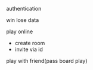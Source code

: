 authentication

win lose data

play online

- create room
- invite via id

play with friend(pass board play)
